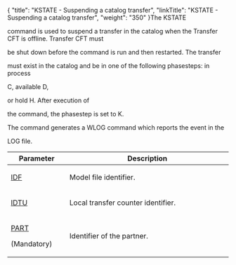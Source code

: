 {
    "title": "KSTATE - Suspending a catalog transfer",
    "linkTitle": "KSTATE - Suspending a catalog transfer",
    "weight": "350"
}The KSTATE
command is used to suspend a transfer in the catalog when the Transfer CFT is offline. Transfer CFT must
be shut down before the command is run and then restarted. The transfer
must exist in the catalog and be in one of the following phasesteps: in process
C, available D,
or hold H. After execution of
the command, the phasestep is set to K.

The command generates a WLOG command which reports the event in the
LOG file.

<table data-cellspacing="0" width="90%">
<thead>
<tr class="header">
<th>Parameter</th>
<th>Description</th>
</tr>
</thead>
<tbody>
<tr class="odd" data-valign="top">
<td width="20.241%"><p><a href="../../../command_summary/parameter_intro/idf">IDF</a></p></td>
<td width="59.777%"><p>Model file identifier.</p></td>
</tr>
<tr class="even" data-valign="top">
<td width="20.241%"><p><a href="../../../command_summary/parameter_intro/idtu">IDTU</a></p></td>
<td width="59.777%"><p>Local transfer counter identifier.</p></td>
</tr>
<tr class="odd" data-valign="top">
<td width="20.241%"><p><a href="../../../command_summary/parameter_intro/part">PART</a></p>
<p>(Mandatory)</p></td>
<td width="59.777%"><p>Identifier of the partner.</p></td>
</tr>
</tbody>
</table>
